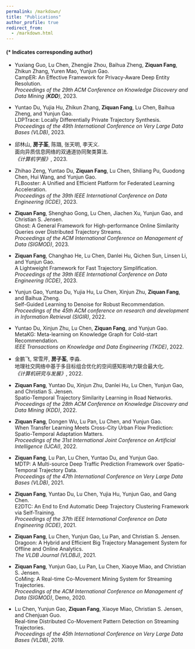 ```yaml
---
permalink: /markdown/
title: "Publications"
author_profile: true
redirect_from: 
  - /markdown.html
---
```


#### (* Indicates corresponding author)
        
 - Yuxiang Guo, Lu Chen, Zhengjie Zhou, Baihua Zheng, **Ziquan Fang**, Zhikun Zhang, Yuren Mao, Yunjun Gao.<br> 
 CampER: An Effective Framework for Privacy-Aware Deep Entity Resolution.<br> 
 *Proceedings of the 29th ACM Conference on Knowledge Discovery and Data Mining (**KDD**)*, 2023.
 
 - Yuntao Du, Yujia Hu, Zhikun Zhang, **Ziquan Fang**, Lu Chen, Baihua Zheng, and Yunjun Gao.<br> 
 LDPTrace: Locally Differentially Private Trajectory Synthesis.<br> 
 *Proceedings of the 49th International Conference on Very Large Data Bases (VLDB)*, 2023.
 
 - 邱林山, **房子荃**, 陈璐, 张天明, 李天义.<br> 
 面向异质信息网络的双通道协同聚类算法.<br> 
 *《计算机学报》*, 2023.

 - Zhihao Zeng, Yuntao Du, **Ziquan Fang**, Lu Chen, Shiliang Pu, Guodong Chen, Hui Wang, and Yunjun Gao.<br> 
 FLBooster: A Unified and Efficient Platform for Federated Learning Acceleration.<br> 
 *Proceedings of the 39th IEEE International Conference on Data Engineering (ICDE)*, 2023. 
 
 - **Ziquan Fang**, Shenghao Gong, Lu Chen, Jiachen Xu, Yunjun Gao, and Christian S. Jensen.<br>
 Ghost: A General Framework for High-performance Online Similarity Queries over Distributed Trajectory Streams.<br>
 *Proceedings of the ACM International Conference on Management of Data (SIGMOD)*, 2023.

 - **Ziquan Fang**, Changhao He, Lu Chen, Danlei Hu, Qichen Sun, Linsen Li, and Yunjun Gao.<br> 
 A Lightweight Framework for Fast Trajectory Simplification.<br> 
 *Proceedings of the 39th IEEE International Conference on Data Engineering (ICDE)*, 2023.
        
 - Yunjun Gao, Yuntao Du, Yujia Hu, Lu Chen, Xinjun Zhu, **Ziquan Fang**, and Baihua Zheng.<br> 
 Self-Guided Learning to Denoise for Robust Recommendation.<br> 
 *Proceedings of the 45th ACM conference on research and development in Information Retrieval (SIGIR)*, 2022.
 
 - Yuntao Du, Xinjun Zhu, Lu Chen, **Ziquan Fang**, and Yunjun Gao.<br>
 MetaKG: Meta-learning on Knowledge Graph for Cold-start Recommendation.<br>
 *IEEE Transactions on Knowledge and Data Engineering (TKDE)*, 2022.
 
  - 金鹏飞, 常雪芹, **房子荃**, 李淼.<br> 
 地理社交网络中基于多目标组合优化的空间感知影响力联合最大化.<br> 
 *《计算机研究与发展》*, 2022.

- **Ziquan Fang**, Yuntao Du, Xinjun Zhu, Danlei Hu, Lu Chen, Yunjun Gao, and Christian S. Jensen.<br>
Spatio-Temporal Trajectory Similarity Learning in Road Networks.<br>
*Proceedings of the 28th ACM Conference on Knowledge Discovery and Data Mining (KDD)*, 2022. 
        
 - **Ziquan Fang**, Dongen Wu, Lu Pan, Lu Chen, and Yunjun Gao.<br> 
 When Transfer Learning Meets Cross-City Urban Flow Prediction: Spatio-Temporal Adaptation Matters.<br> 
 *Proceedings of the 31st International Joint Conference on Artificial Intelligence (IJCAI)*, 2022. 
        
 - **Ziquan Fang**, Lu Pan, Lu Chen, Yuntao Du, and Yunjun Gao.<br> 
 MDTP: A Multi-source Deep Traffic Prediction Framework over Spatio-Temporal Trajectory Data.<br> 
 *Proceedings of the 47th International Conference on Very Large Data Bases (VLDB)*, 2021.
        
 - **Ziquan Fang**, Yuntao Du, Lu Chen, Yujia Hu, Yunjun Gao, and Gang Chen.<br> 
 E2DTC: An End to End Automatic Deep Trajectory Clustering Framework via Self-Training.<br> 
 *Proceedings of the 37th IEEE International Conference on Data Engineering (ICDE)*, 2021. 
 
  - **Ziquan Fang**, Lu Chen, Yunjun Gao, Lu Pan, and Christian S. Jensen.<br> 
 Dragoon: A Hybrid and Efficient Big Trajectory Management System for Offline and Online Analytics.<br> 
 *The VLDB Journal (VLDBJ)*, 2021.
        
 - **Ziquan Fang**, Yunjun Gao, Lu Pan, Lu Chen, Xiaoye Miao, and Christian S. Jensen.<br> 
 CoMing: A Real-time Co-Movement Mining System for Streaming Trajectories.<br> 
 *Proceedings of the ACM International Conference on Management of Data (SIGMOD)*, Demo, 2020. 
        
 - Lu Chen, Yunjun Gao, **Ziquan Fang**, Xiaoye Miao, Christian S. Jensen, and Chenjuan Guo.<br> 
 Real-time Distributed Co-Movement Pattern Detection on Streaming Trajectories.<br> 
 *Proceedings of the 45th International Conference on Very Large Data Bases (VLDB)*, 2019.

 
        


